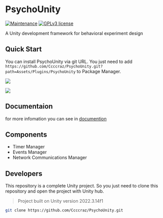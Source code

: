 # PsychoUnity
 [![Maintenance](https://img.shields.io/badge/Maintained%3F-yes-green.svg)](https://github.com/Ccccraz/PsychoUnity/graphs/commit-activity) [![GPLv3 license](https://img.shields.io/badge/License-GPLv3-blue.svg)](http://perso.crans.org/besson/LICENSE.html)

A Unity development framework for behavioral experiment design

## Quick Start

You can install PsychoUnity via git URL. You just need to add `https://github.com/Ccccraz/PsychoUnity.git?path=Assets/Plugins/PsychoUnity` to Package Manager.

![](https://i.imgur.com/cV3iog6.png)

![](https://i.imgur.com/CdFeHnW.png)

## Documentaion

for more infomation you can see in [documention](manual/index.md)

## Components

- Timer Manager
- Events Manager
- Network Communications Manager

## Developers

This repository is a complete Unity project. So you just need to clone this repository and open the project with Unity hub.

> Project built on Unity version 2022.3.14f1 

```sh
git clone https://github.com/Ccccraz/PsychoUnity.git
```
